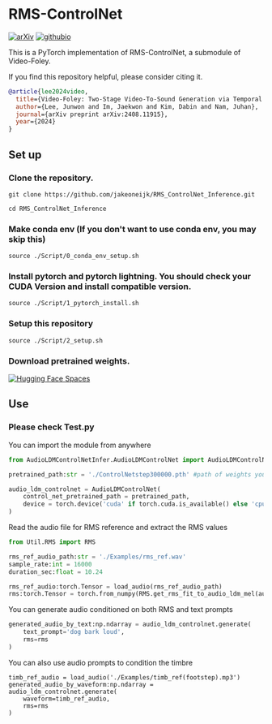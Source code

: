 # RMS-ControlNet
[![arXiv](https://img.shields.io/badge/arXiv-2408.11915-red.svg?style=flat-square)](https://www.arxiv.org/abs/2408.11915) [![githubio](https://img.shields.io/badge/GitHub.io-Audio_Samples-blue?logo=Github&style=flat-square)](https://jnwnlee.github.io/video-foley-demo/)

This is a PyTorch implementation of RMS-ControlNet, a submodule of Video-Foley.

If you find this repository helpful, please consider citing it.
```bibtex
@article{lee2024video,
  title={Video-Foley: Two-Stage Video-To-Sound Generation via Temporal Event Condition For Foley Sound},
  author={Lee, Junwon and Im, Jaekwon and Kim, Dabin and Nam, Juhan},
  journal={arXiv preprint arXiv:2408.11915},
  year={2024}
}
```
## Set up
### Clone the repository.
```
git clone https://github.com/jakeoneijk/RMS_ControlNet_Inference.git
```
```
cd RMS_ControlNet_Inference
```

### Make conda env (If you don't want to use conda env, you may skip this)
```
source ./Script/0_conda_env_setup.sh
```

### Install pytorch and pytorch lightning. You should check your CUDA Version and install compatible version.
```
source ./Script/1_pytorch_install.sh
```

### Setup this repository
```
source ./Script/2_setup.sh
```

### Download pretrained weights. 

[![Hugging Face Spaces](https://img.shields.io/badge/%F0%9F%A4%97%20Hugging%20Face-Spaces-blue)](https://huggingface.co/datasets/jakeoneijk/RMS_ControlNet_weights)

## Use
### Please check Test.py

You can import the module from anywhere
```python
from AudioLDMControlNetInfer.AudioLDMControlNet import AudioLDMControlNet

pretrained_path:str = './ControlNetstep300000.pth' #path of weights you downloaded from Hugging Face

audio_ldm_controlnet = AudioLDMControlNet(
    control_net_pretrained_path = pretrained_path,
    device = torch.device('cuda' if torch.cuda.is_available() else 'cpu')
)
```

Read the audio file for RMS reference and extract the RMS values
```python
from Util.RMS import RMS

rms_ref_audio_path:str = './Examples/rms_ref.wav'
sample_rate:int = 16000
duration_sec:float = 10.24

rms_ref_audio:torch.Tensor = load_audio(rms_ref_audio_path)
rms:torch.Tensor = torch.from_numpy(RMS.get_rms_fit_to_audio_ldm_mel(audio=rms_ref_audio))
```

You can generate audio conditioned on both RMS and text prompts
```python
generated_audio_by_text:np.ndarray = audio_ldm_controlnet.generate(
    text_prompt='dog bark loud',
    rms=rms
)
```

You can also use audio prompts to condition the timbre
```
timb_ref_audio = load_audio('./Examples/timb_ref(footstep).mp3')
generated_audio_by_waveform:np.ndarray = audio_ldm_controlnet.generate(
    waveform=timb_ref_audio,
    rms=rms
)
```